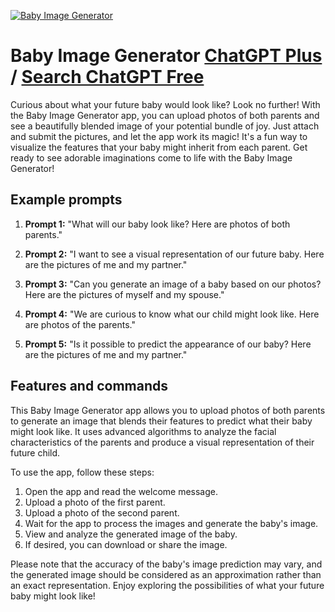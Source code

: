 
[![Baby Image Generator](https://files.oaiusercontent.com/file-cNJm4dRl4GB3KcNaxD28d5iM?se=2123-10-17T21%3A25%3A24Z&sp=r&sv=2021-08-06&sr=b&rscc=max-age%3D31536000%2C%20immutable&rscd=attachment%3B%20filename%3D2465c9e8-2d0c-47e6-af2d-5777bda434bc.png&sig=%2B%2BJqABrD6RBswA4ql6lhrMjv74ZPiX0JqViaL7qfyZM%3D)](https://chat.openai.com/g/g-JX7I8r7EZ-baby-image-generator)

# Baby Image Generator [ChatGPT Plus](https://chat.openai.com/g/g-JX7I8r7EZ-baby-image-generator) / [Search ChatGPT Free](https://gptcall.net/index.html#/?search=Baby%20Image%20Generator)

Curious about what your future baby would look like? Look no further! With the Baby Image Generator app, you can upload photos of both parents and see a beautifully blended image of your potential bundle of joy. Just attach and submit the pictures, and let the app work its magic! It's a fun way to visualize the features that your baby might inherit from each parent. Get ready to see adorable imaginations come to life with the Baby Image Generator!

## Example prompts

1. **Prompt 1:** "What will our baby look like? Here are photos of both parents."

2. **Prompt 2:** "I want to see a visual representation of our future baby. Here are the pictures of me and my partner."

3. **Prompt 3:** "Can you generate an image of a baby based on our photos? Here are the pictures of myself and my spouse."

4. **Prompt 4:** "We are curious to know what our child might look like. Here are photos of the parents."

5. **Prompt 5:** "Is it possible to predict the appearance of our baby? Here are the pictures of me and my partner."

## Features and commands

This Baby Image Generator app allows you to upload photos of both parents to generate an image that blends their features to predict what their baby might look like. It uses advanced algorithms to analyze the facial characteristics of the parents and produce a visual representation of their future child.

To use the app, follow these steps:

1. Open the app and read the welcome message.
2. Upload a photo of the first parent.
3. Upload a photo of the second parent.
4. Wait for the app to process the images and generate the baby's image.
5. View and analyze the generated image of the baby.
6. If desired, you can download or share the image.

Please note that the accuracy of the baby's image prediction may vary, and the generated image should be considered as an approximation rather than an exact representation. Enjoy exploring the possibilities of what your future baby might look like!


